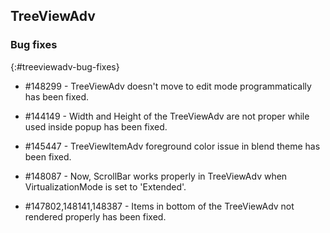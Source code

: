##  TreeViewAdv

### Bug fixes
{:#treeviewadv-bug-fixes}

* \#148299 - TreeViewAdv doesn't move to edit mode programmatically has been fixed.

* \#144149 - Width and Height of the TreeViewAdv are not proper while used inside popup has been fixed.

* \#145447 - TreeViewItemAdv foreground color issue in blend theme has been fixed.

* \#148087 - Now, ScrollBar works properly in TreeViewAdv when VirtualizationMode is set to 'Extended'.

* \#147802,148141,148387 - Items in bottom of the TreeViewAdv not rendered properly has been fixed.
